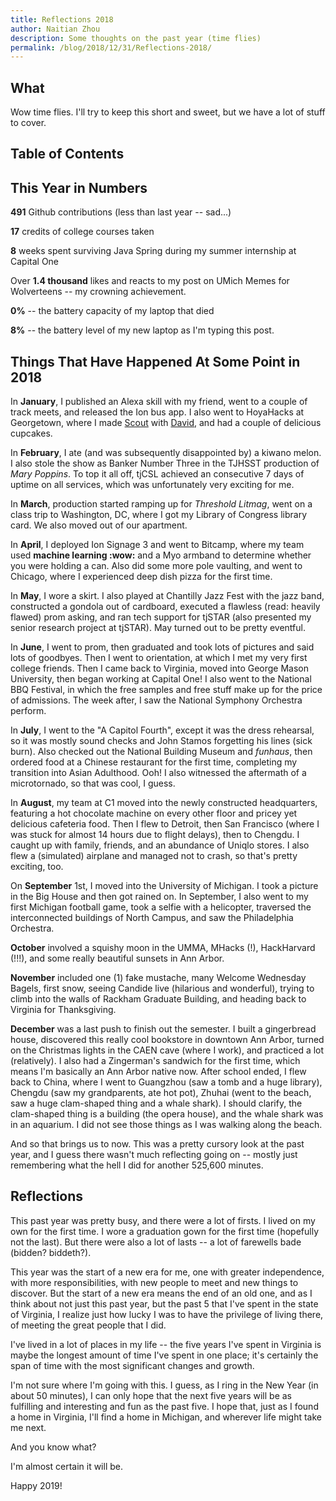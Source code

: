 ```yaml
---
title: Reflections 2018
author: Naitian Zhou
description: Some thoughts on the past year (time flies)
permalink: /blog/2018/12/31/Reflections-2018/
---
```


## What

Wow time flies. I'll try to keep this short and sweet, but we have a lot of
stuff to cover.

## Table of Contents

## This Year in Numbers

**491** Github contributions (less than last year -- sad...)

**17** credits of college courses taken

**8** weeks spent surviving Java Spring during my summer internship at Capital
One

Over **1.4 thousand** likes and reacts to my post on UMich Memes for Wolverteens
-- my crowning achievement.

**0%** -- the battery capacity of my laptop that died

**8%** -- the battery level of my new laptop as I'm typing this post.


## Things That Have Happened At Some Point in 2018

In **January**, I published an Alexa skill with my friend, went to a couple of
track meets, and released the Ion bus app. I also went to HoyaHacks at
Georgetown, where I made [Scout](https://github.com/naitian/scout) with
[David](https://github.com/davidbzhao), and had a couple of delicious cupcakes.

In **February**, I ate (and was subsequently disappointed by) a kiwano melon. I
also stole the show as Banker Number Three in the TJHSST production of *Mary
Poppins*. To top it all off, tjCSL achieved an consecutive 7 days of uptime on
all services, which was unfortunately very exciting for me.

In **March**, production started ramping up for *Threshold Litmag*, went on a
class trip to Washington, DC, where I got my Library of Congress library card.
We also moved out of our apartment.

In **April**, I deployed Ion Signage 3 and went to Bitcamp, where my team used
**machine learning :wow:** and a Myo armband to determine whether you were
holding a can. Also did some more pole vaulting, and went to Chicago, where I
experienced deep dish pizza for the first time.

In **May**, I wore a skirt. I also played at Chantilly Jazz Fest with the jazz
band, constructed a gondola out of cardboard, executed a flawless (read: heavily
flawed) prom asking, and ran tech support for tjSTAR (also presented my senior
research project at tjSTAR). May turned out to be pretty eventful.

In **June**, I went to prom, then graduated and took lots of pictures and said
lots of goodbyes. Then I went to orientation, at which I met my very first
college friends. Then I came back to Virginia, moved into George Mason
University, then began working at Capital One! I also went to the National BBQ
Festival, in which the free samples and free stuff make up for the price of
admissions. The week after, I saw the National Symphony Orchestra perform.

In **July**, I went to the "A Capitol Fourth", except it was the dress
rehearsal, so it was mostly sound checks and John Stamos forgetting his lines
(sick burn). Also checked out the National Building Museum and *funhaus*, then
ordered food at a Chinese restaurant for the first time, completing my
transition into Asian Adulthood. Ooh! I also witnessed the aftermath of a
microtornado, so that was cool, I guess.

In **August**, my team at C1 moved into the newly constructed headquarters,
featuring a hot chocolate machine on every other floor and pricey yet delicious
cafeteria food. Then I flew to Detroit, then San Francisco (where I was stuck
for almost 14 hours due to flight delays), then to Chengdu. I caught up with
family, friends, and an abundance of Uniqlo stores. I also flew a
(simulated) airplane and managed not to crash, so that's pretty exciting,
too.

On **September** 1st, I moved into the University of Michigan. I took a picture
in the Big House and then got rained on. In September, I also went to my first
Michigan football game, took a selfie with a helicopter, traversed the
interconnected buildings of North Campus, and saw the Philadelphia Orchestra.

**October** involved a squishy moon in the UMMA, MHacks (!), HackHarvard (!!!),
and some really beautiful sunsets in Ann Arbor.

**November** included one (1) fake mustache, many Welcome Wednesday Bagels,
first snow, seeing Candide live (hilarious and wonderful), trying to climb into
the walls of Rackham Graduate Building, and heading back to Virginia for
Thanksgiving.

**December** was a last push to finish out the semester. I built a gingerbread
house, discovered this really cool bookstore in downtown Ann Arbor, turned on
the Christmas lights in the CAEN cave (where I work), and practiced a lot
(relatively). I also had a Zingerman's sandwich for the first time, which means
I'm basically an Ann Arbor native now. After school ended, I flew back to China,
where I went to Guangzhou (saw a tomb and a huge library), Chengdu (saw my
grandparents, ate hot pot), Zhuhai (went to the beach, saw a huge clam-shaped
thing and a whale shark). I should clarify, the clam-shaped thing is a building
(the opera house), and the whale shark was in an aquarium. I did not see those
things as I was walking along the beach.

And so that brings us to now. This was a pretty cursory look at the past year,
and I guess there wasn't much reflecting going on -- mostly just remembering
what the hell I did for another 525,600 minutes.

## Reflections

This past year was pretty busy, and there were a lot of firsts. I lived on my
own for the first time. I wore a graduation gown for the first time (hopefully
not the last). But there were also a lot of lasts -- a lot of farewells bade
(bidden? biddeth?).

This year was the start of a new era for me, one with greater independence, with
more responsibilities, with new people to meet and new things to discover. But
the start of a new era means the end of an old one, and as I think about not
just this past year, but the past 5 that I've spent in the state of Virginia, I
realize just how lucky I was to have the privilege of living there, of meeting
the great people that I did.

I've lived in a lot of places in my life -- the five years I've spent in
Virginia is maybe the longest amount of time I've spent in one place; it's
certainly the span of time with the most significant changes and growth.

I'm not sure where I'm going with this. I guess, as I ring in the New Year (in
about 50 minutes), I can only hope that the next five years will be as
fulfilling and interesting and fun as the past five. I hope that, just as I
found a home in Virginia, I'll find a home in Michigan, and wherever life might
take me next.

And you know what?

I'm almost certain it will be.

Happy 2019!
